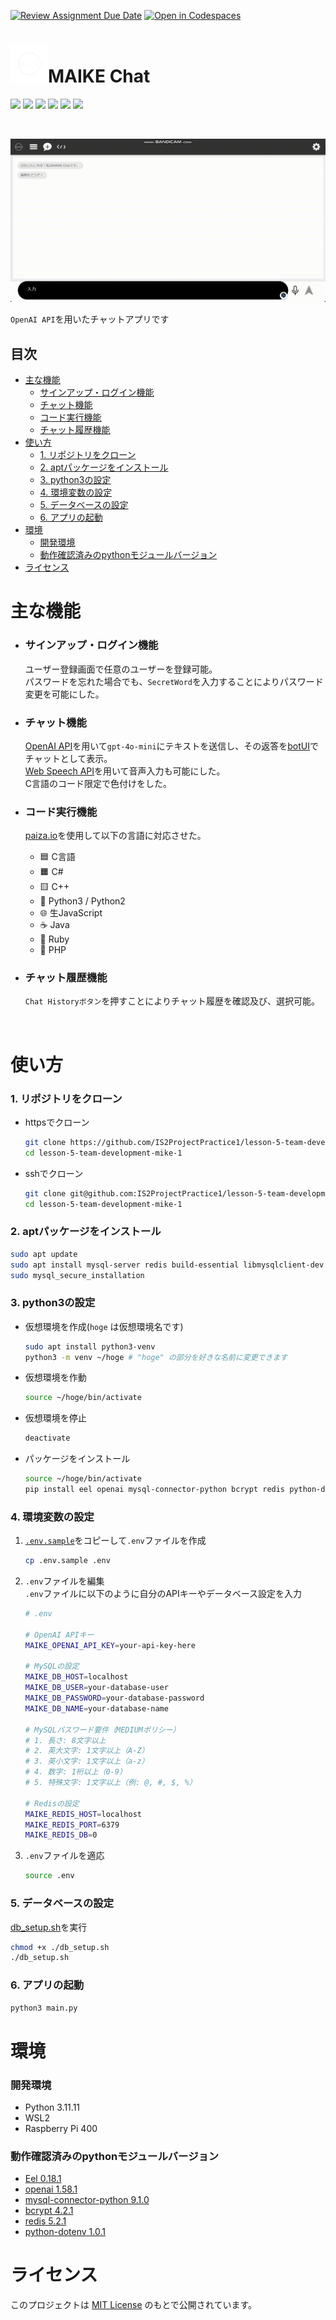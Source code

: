 [![Review Assignment Due Date](https://classroom.github.com/assets/deadline-readme-button-22041afd0340ce965d47ae6ef1cefeee28c7c493a6346c4f15d667ab976d596c.svg)](https://classroom.github.com/a/Fw6BNX-f)
[![Open in Codespaces](https://classroom.github.com/assets/launch-codespace-2972f46106e565e64193e422d61a12cf1da4916b45550586e14ef0a7c637dd04.svg)](https://classroom.github.com/open-in-codespaces?assignment_repo_id=17388676)


# <img src="web/image/readme/logo.png" alt="ロゴ" width="60px">MAIKE Chat

<img src="https://img.shields.io/badge/-Html5-black.svg?logo=html5&style=flat-square" height="30px"> <img src="https://img.shields.io/badge/-Css3-black.svg?logo=css3&style=flat-square" height="30px"> <img src="https://img.shields.io/badge/-Javascript-black.svg?logo=javascript&style=flat-square" height="30px"> <img src="https://img.shields.io/badge/-Python-black.svg?logo=python&style=flat-square" height="30px"> <img src="https://img.shields.io/badge/-Mysql-black.svg?logo=mysql&style=flat-square" height="30px"> <img src="https://img.shields.io/badge/-Redis-black.svg?logo=redis&style=flat-square" height="30px">

<br />

![Sample](web/image/readme/Sample.gif)

`OpenAI API`を用いたチャットアプリです

## 目次
- [主な機能](#主な機能)
    - [サインアップ・ログイン機能](#サインアップ・ログイン機能)
    - [チャット機能](#チャット機能)
    - [コード実行機能](#コード実行機能)
    - [チャット履歴機能](#チャット履歴機能)
- [使い方](#使い方)
    - [1. リポジトリをクローン](#1-リポジトリをクローン)
    - [2. aptパッケージをインストール](#2-aptパッケージをインストール)
    - [3. python3の設定](#3-python3の設定)
    - [4. 環境変数の設定](#4-環境変数の設定)
    - [5. データベースの設定](#5-データベースの設定)
    - [6. アプリの起動](#6-アプリの起動)
- [環境](#環境)
    - [開発環境](#開発環境)
    - [動作確認済みのpythonモジュールバージョン](#動作確認済みのpythonモジュールバージョン)
- [ライセンス](#ライセンス)

# 主な機能
- ### サインアップ・ログイン機能    
  ユーザー登録画面で任意のユーザーを登録可能。    
  パスワードを忘れた場合でも、`SecretWord`を入力することによりパスワード変更を可能にした。 
- ### チャット機能    
  [OpenAI API](https://openai.com/index/openai-api/)を用いて`gpt-4o-mini`にテキストを送信し、その返答を[botUI](https://botui.org/)でチャットとして表示。    
  [Web Speech API](https://dvcs.w3.org/hg/speech-api/raw-file/tip/webspeechapi)を用いて音声入力も可能にした。    
  C言語のコード限定で色付けをした。

- ### コード実行機能    
  [paiza.io](https://paiza.io/ja)を使用して以下の言語に対応させた。    
  - 🟦 C言語  
  - 🟧 C#  
  - 🟨 C++  
  - 🐍 Python3 / Python2  
  - 🌐 生JavaScript  
  - ☕ Java  
  - 💎 Ruby  
  - 🐘 PHP
- ### チャット履歴機能    
    `Chat Historyボタン`を押すことによりチャット履歴を確認及び、選択可能。

<br>

# 使い方   
### 1. リポジトリをクローン    
- httpsでクローン    
    ```bash
    git clone https://github.com/IS2ProjectPractice1/lesson-5-team-development-mike-1.git
    cd lesson-5-team-development-mike-1
    ```
- sshでクローン    
    ```bash
    git clone git@github.com:IS2ProjectPractice1/lesson-5-team-development-mike-1.git
    cd lesson-5-team-development-mike-1
    ```
### 2. aptパッケージをインストール
```bash
sudo apt update
sudo apt install mysql-server redis build-essential libmysqlclient-dev python3.x-dev # pythonのバージョンに応じて変更してください 
sudo mysql_secure_installation
```

### 3. python3の設定    
- 仮想環境を作成(`hoge` は仮想環境名です)  
    ```bash
    sudo apt install python3-venv
    python3 -m venv ~/hoge # "hoge" の部分を好きな名前に変更できます
    ```
- 仮想環境を作動
    ```bash
    source ~/hoge/bin/activate
    ```
- 仮想環境を停止
    ```bash
    deactivate
    ```
- パッケージをインストール    
    ```bash
    source ~/hoge/bin/activate
    pip install eel openai mysql-connector-python bcrypt redis python-dotenv
    ```
### 4. 環境変数の設定
1. [`.env.sample`](./.env.sample)をコピーして`.env`ファイルを作成
    ```bash
    cp .env.sample .env
    ```
2. `.env`ファイルを編集    
    `.env`ファイルに以下のように自分のAPIキーやデータベース設定を入力
    ```bash
    # .env

    # OpenAI APIキー
    MAIKE_OPENAI_API_KEY=your-api-key-here

    # MySQLの設定
    MAIKE_DB_HOST=localhost
    MAIKE_DB_USER=your-database-user
    MAIKE_DB_PASSWORD=your-database-password
    MAIKE_DB_NAME=your-database-name

    # MySQLパスワード要件（MEDIUMポリシー）
    # 1. 長さ: 8文字以上
    # 2. 英大文字: 1文字以上（A-Z）
    # 3. 英小文字: 1文字以上（a-z）
    # 4. 数字: 1桁以上（0-9）
    # 5. 特殊文字: 1文字以上（例: @, #, $, %）

    # Redisの設定
    MAIKE_REDIS_HOST=localhost
    MAIKE_REDIS_PORT=6379
    MAIKE_REDIS_DB=0
    ```
3. `.env`ファイルを適応
    ```bash
    source .env
    ```
### 5. データベースの設定
[db_setup.sh](./db_setup.sh)を実行
```bash
chmod +x ./db_setup.sh
./db_setup.sh
```
### 6. アプリの起動
```bash
python3 main.py
```

# 環境
### 開発環境
- Python 3.11.11
- WSL2
- Raspberry Pi 400
### 動作確認済みのpythonモジュールバージョン
- [Eel 0.18.1](https://github.com/python-eel/Eel)
- [openai 1.58.1](https://platform.openai.com/docs/overview)
- [mysql-connector-python 9.1.0](https://github.com/mysql/mysql-connector-python)
- [bcrypt 4.2.1](https://github.com/pyca/bcrypt)
- [redis 5.2.1](https://github.com/redis/redis)
- [python-dotenv 1.0.1](https://github.com/theskumar/python-dotenv)

# ライセンス
このプロジェクトは [MIT License](LICENSE) のもとで公開されています。

